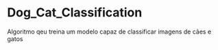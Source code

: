 # Dog_Cat_Classification
Algoritmo qeu treina um modelo capaz de classificar imagens de cães e gatos 
